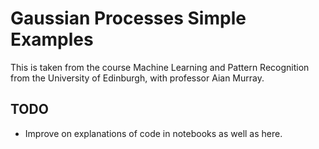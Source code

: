 # Gaussian Processes Simple Examples

This is taken from the course Machine Learning and Pattern Recognition from the University of Edinburgh, with professor Aian Murray.

## TODO

* Improve on explanations of code in notebooks as well as here.

